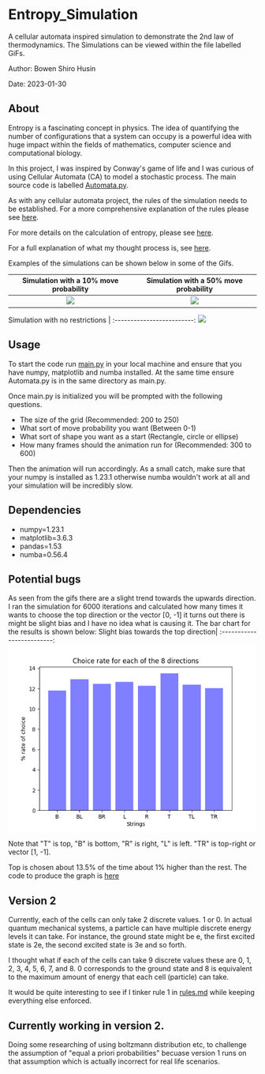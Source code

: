 # Entropy_Simulation
A cellular automata inspired simulation to demonstrate the 2nd law of thermodynamics. 
The Simulations can be viewed within the file labelled GiFs. 

Author: Bowen Shiro Husin

Date: 2023-01-30

## About
Entropy is a fascinating concept in physics. The idea of quantifying the number of configurations that a system can occupy is a powerful idea with huge impact within the fields of mathematics, computer science and computational biology. 

In this project, I was inspired by Conway's game of life and I was curious of using Cellular Automata (CA) to model a stochastic process. The main source code is labelled [Automata.py](https://github.com/ShiroHusin/Entropy_Simulation/blob/main/Code/Automata.py).

As with any cellular automata project, the rules of the simulation needs to be established. For a more comprehensive explanation of the rules please see [here](https://github.com/ShiroHusin/Entropy_Simulation/blob/main/rules.md).

For more details on the calculation of entropy, please see [here](https://github.com/ShiroHusin/Entropy_Simulation/blob/main/Entropy_Computation.pdf).

For a full explanation of what my thought process is, see [here](https://github.com/ShiroHusin/Entropy_Simulation/blob/main/Thoughts.pdf).

Examples of the simulations can be shown below in some of the Gifs. 

Simulation with a 10% move probability  |  Simulation with a 50% move probability |  
:-------------------------:|:-------------------------:|
![](https://github.com/ShiroHusin/Entropy_Simulation/blob/main/GiFs/Entropy_alpha%3D10%25.gif)  |  ![](https://github.com/ShiroHusin/Entropy_Simulation/blob/main/GiFs/Entropy_alpha%3D50%25.gif)| 


Simulation with no restrictions |
:-------------------------:
![](https://github.com/ShiroHusin/Entropy_Simulation/blob/main/GiFs/Entropy_alpha%3D100%25.gif)

## Usage 
To start the code run [main.py](https://github.com/ShiroHusin/Entropy_Simulation/blob/main/Code/main.py) in your local machine and ensure that you have numpy, matplotlib and numba installed. 
At the same time ensure Automata.py is in the same directory as main.py.

Once main.py is initialized you will be prompted with the following questions.
 - The size of the grid (Recommended: 200 to 250)
 - What sort of move probability you want (Between 0-1)
 - What sort of shape you want as a start (Rectangle, circle or ellipse)
 - How many frames should the animation run for (Recommended: 300 to 600) 

Then the animation will run accordingly. As a small catch, make sure that your numpy is installed as 1.23.1 otherwise numba wouldn't work at all and your simulation will be incredibly slow. 
 
## Dependencies
- numpy=1.23.1
- matplotlib=3.6.3
- pandas=1.53
- numba=0.56.4

## Potential bugs
As seen from the gifs there are a slight trend towards the upwards direction. I ran the simulation for 6000 iterations and calculated how many times it wants to choose the top direction or the vector [0, -1] it turns out there is might be slight bias and I have no idea what is causing it. The bar chart for the results is shown below: 
Slight bias towards the top direction|
:-------------------------:
![](https://github.com/ShiroHusin/Entropy_Simulation/blob/main/GiFs/bias.png)

Note that "T" is top, "B" is bottom, "R" is right, "L" is left. "TR" is top-right or vector [1, -1]. 

Top is chosen about 13.5% of the time about 1% higher than the rest. The code to produce the graph is [here](https://github.com/ShiroHusin/Entropy_Simulation/blob/main/Code/Bugfixing_analysis.py)

## Version 2 
Currently, each of the cells can only take 2 discrete values. 1 or 0. In actual quantum mechanical systems, a particle can have multiple discrete energy levels it can take. For instance, the ground state might be e, the first excited state is 2e, the second excited state is 3e and so forth. 

I thought what if each of the cells can take 9 discrete values these are 0, 1, 2, 3, 4, 5, 6, 7, and 8. 0 corresponds to the ground state and 8 is equivalent to the maximum amount of energy that each cell (particle) can take. 

It would be quite interesting to see if I tinker rule 1 in [rules.md](https://github.com/ShiroHusin/Entropy_Simulation/blob/main/rules.md) while keeping everything else enforced. 

## Currently working in version 2. 
Doing some researching of using boltzmann distribution etc, to challenge the assumption of "equal a priori probabilities" becuase version 1 runs on that assumption which is actually incorrect for real life scenarios.  
